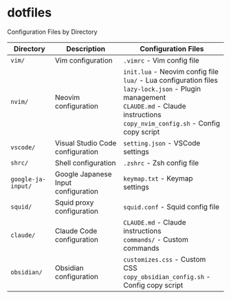 # dotfiles

Configuration Files by Directory

| Directory | Description | Configuration Files |
|-----------|-------------|---------------------|
| `vim/` | Vim configuration | `.vimrc` - Vim config file |
| `nvim/` | Neovim configuration | `init.lua` - Neovim config file<br>`lua/` - Lua configuration files<br>`lazy-lock.json` - Plugin management<br>`CLAUDE.md` - Claude instructions<br>`copy_nvim_config.sh` - Config copy script |
| `vscode/` | Visual Studio Code configuration | `setting.json` - VSCode settings |
| `shrc/` | Shell configuration | `.zshrc` - Zsh config file |
| `google-ja-input/` | Google Japanese Input configuration | `keymap.txt` - Keymap settings |
| `squid/` | Squid proxy configuration | `squid.conf` - Squid config file |
| `claude/` | Claude Code configuration | `CLAUDE.md` - Claude instructions<br>`commands/` - Custom commands |
| `obsidian/` | Obsidian configuration | `customizes.css` - Custom CSS<br>`copy_obsidian_config.sh` - Config copy script |
